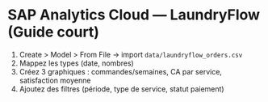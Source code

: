 
# SAP Analytics Cloud — LaundryFlow (Guide court)
1) Create > Model > From File → import `data/laundryflow_orders.csv`
2) Mappez les types (date, nombres)
3) Créez 3 graphiques : commandes/semaines, CA par service, satisfaction moyenne
4) Ajoutez des filtres (période, type de service, statut paiement)
